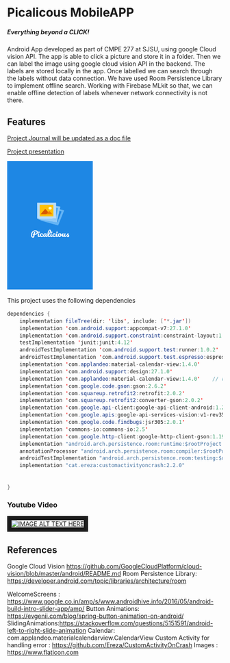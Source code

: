 # Picalicous MobileAPP
##### *Everything beyond a CLICK!*
Android App developed as part of CMPE 277 at SJSU, using google Cloud vision API. The app is able to click a picture and store it in a folder. Then we can label the image using google cloud vision API in the backend. The labels are stored locally in the app. Once labelled we can search through the labels without data connection. We have used Room Persistence Library to implement offline search. Working with Firebase MLkit so that, we can enable offline detection of labels whenever network connectivity is not there.  


## Features

[Project Journal will be updated as a doc file](https://docs.google.com/document/d/1kcMIPNfEpiIc6S2Vq3k-3xcB_zH5yB04skA3y4ssc5A/edit?usp=sharing)

[Project presentation](https://docs.google.com/presentation/d/1_PnVPAkVe09luRH8J_mdTzbYXJEvodit5GWFch7L47E/edit?usp=sharing)



<img src="https://github.com/mhn10/Picalicous_277/blob/master/app/src/main/res/drawable/picalicious_splash.png?raw=true" width="200" height="300">


This project uses the following dependencies 

```java
dependencies {
    implementation fileTree(dir: 'libs', include: ['*.jar'])
    implementation 'com.android.support:appcompat-v7:27.1.0'
    implementation 'com.android.support.constraint:constraint-layout:1.1.0'
    testImplementation 'junit:junit:4.12'
    androidTestImplementation 'com.android.support.test:runner:1.0.2'
    androidTestImplementation 'com.android.support.test.espresso:espresso-core:3.0.1'
    implementation 'com.applandeo:material-calendar-view:1.4.0'
    implementation 'com.android.support:design:27.1.0'
    implementation 'com.applandeo:material-calendar-view:1.4.0'    // retrofit, gson
    implementation 'com.google.code.gson:gson:2.6.2'
    implementation 'com.squareup.retrofit2:retrofit:2.0.2'
    implementation 'com.squareup.retrofit2:converter-gson:2.0.2'
    implementation 'com.google.api-client:google-api-client-android:1.22.0'
    implementation 'com.google.apis:google-api-services-vision:v1-rev357-1.22.0'
    implementation 'com.google.code.findbugs:jsr305:2.0.1'
    implementation 'commons-io:commons-io:2.5'
    implementation 'com.google.http-client:google-http-client-gson:1.19.0'
    implementation "android.arch.persistence.room:runtime:$rootProject.roomVersion"
    annotationProcessor "android.arch.persistence.room:compiler:$rootProject.roomVersion"
    androidTestImplementation "android.arch.persistence.room:testing:$rootProject.roomVersion"
    implementation "cat.ereza:customactivityoncrash:2.2.0"


}
```


### Youtube Video
<a href="http://www.youtube.com/watch?feature=player_embedded&v=PnmKfe5Zamo
" target="_blank"><img src="http://img.youtube.com/vi/PnmKfe5Zamo/0.jpg" 
alt="IMAGE ALT TEXT HERE" width="340" height="250" border="10" /></a>


## References

Google Cloud Vision https://github.com/GoogleCloudPlatform/cloud-vision/blob/master/android/README.md
Room Persistence Library: https://developer.android.com/topic/libraries/architecture/room

WelcomeScreens : https://www.google.co.in/amp/s/www.androidhive.info/2016/05/android-build-intro-slider-app/amp/
Button Animations: https://evgenii.com/blog/spring-button-animation-on-android/
SlidingAnimations:https://stackoverflow.com/questions/5151591/android-left-to-right-slide-animation
Calendar: com.applandeo.materialcalendarview.CalendarView
Custom Activity for handling error : https://github.com/Ereza/CustomActivityOnCrash
Images : https://www.flaticon.com

